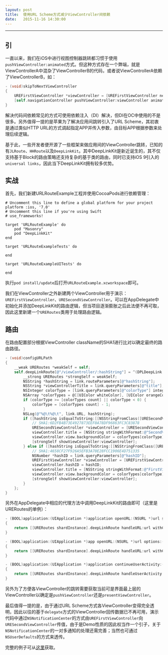 ```yaml
---
layout: post
title:  使用URL Scheme方式减少ViewController间依赖
date:   2015-11-16 14:30:00
---
```


------

## 引

一直以来，我们在iOS中进行视图控制器跳转都习惯于使用`pushViewController:animated`方式。但这种方式存在一个弊端，就是ViewControllerA中混杂了ViewControllerB的代码，或者说ViewControllerA依赖了ViewControllerB，如：

```Objective-C
- (void)skipToNextViewController
{
    UREFirstViewController *viewController = [UREFirstViewController new];
    [self.navigationController pushViewController:viewController animated:YES];
}
```

解决代码间依赖常见的方式可使用依赖注入（DI）解决，但DI在OC中使用的不是很多。另外值得一提的是苹果为了解决应用间跳转引入了URL Scheme，其初衷是通过类似HTTP URL的方式调起指定APP并传入参数，由目标APP根据参数来处理后续逻辑。

基于此，一些开发者便开源了一些框架来做应用间的ViewController跳转，已知的有`JLRoute`、`HHRoute`以及`DeepLinkKit`。其中DeepLinkKit是新近诞生的，其不仅支持基于Block的路由策略还支持复杂的基于类的路由，同时已支持iOS 9引入的`universal links`，因此当下DeepLinkKit拥有较多优势。

## 实战

首先，我们新建URLRouteExample工程并使用CocoaPods进行依赖管理：

```
# Uncomment this line to define a global platform for your project
platform :ios, '7.0'
# Uncomment this line if you're using Swift
# use_frameworks!

target 'URLRouteExample' do
	pod "Masonry"
	pod "DeepLinkKit"
end

target 'URLRouteExampleTests' do

end

target 'URLRouteExampleUITests' do

end
```

执行`pod install/update`后打开`URLRouteExample.xcworkspace`即可。

我们在ViewController之外新建两个ViewController用于演示：`UREFirstViewController`、`URESecondViewController`。可以在AppDelegate中初始化并添加DeepLinkKit的路由逻辑，但当项目逐渐膨胀之后此法便不再可取，因此这里新建一个`URERoutes`类用于处理路由逻辑。

## 路由

在路由配置部分根据ViewController className的SHA1进行比对以确定最终的路由路径。

```Objective-C
- (void)configURLPath
{
    __weak URERoutes *weakSelf = self;
    self.deepLinkRoute[@"/viewController/:hashString"] = ^(DPLDeepLink *link) {
        __strong URERoutes *strongSelf = weakSelf;
        NSString *hashString = link.routeParameters[@"hashString"];
        NSString *viewControllerTitle = link.queryParameters[@"title"];
        NSInteger colorType = [link.queryParameters[@"colorType"] integerValue];
        NSArray *colorTypes = @[[UIColor whiteColor], [UIColor orangeColor], [UIColor redColor], [UIColor greenColor]];
        if (colorType >= [colorTypes count] || colorType < 0) {
            colorType = [colorTypes count] - 1;
        }
        NSLog(@"%@\t%@\t", link.URL, hashString);
        if ([hashString isEqualToString:[[NSStringFromClass([URESecondViewController class]) SHA1] uppercaseString]]){
            // SHA1:6D2FB4B73E4927873EEF0A78DF96863FC3C83878
            URESecondViewController *viewController = [URESecondViewController new];
            viewController.title = [NSString stringWithFormat:@"SecondViewController-%@", viewControllerTitle];
            viewController.view.backgroundColor = colorTypes[colorType];
            [strongSelf showViewController:viewController];
        } else if ([hashString isEqualToString:[[NSStringFromClass([UREFirstViewController class]) SHA1] uppercaseString]]) {
            // SHA1:4658CF27F926A5EFB3A70E28FCC1906E4D751335
            NSNumber *hashID = link.queryParameters[@"hashID"];
            UREFirstViewController *viewController = [UREFirstViewController new];
            viewController.hashID = hashID;
            viewController.title = [NSString stringWithFormat:@"FirstViewController-%@", viewControllerTitle];
            viewController.view.backgroundColor = colorTypes[colorType];
            [strongSelf showViewController:viewController];
        }
    };
}
```

另外在AppDelegate中相应的代理方法中调用DeepLinkKit的路由即可（这里是URERoutes的单例）：

```Objective-C
- (BOOL)application:(UIApplication *)application openURL:(NSURL *)url sourceApplication:(NSString *)sourceApplication annotation:(id)annotation
{
    return [[URERoutes shardInstance].deepLinkRoute handleURL:url withCompletion:NULL];
}

- (BOOL)application:(UIApplication *)app openURL:(NSURL *)url options:(NSDictionary*)options
{
    return [[URERoutes shardInstance].deepLinkRoute handleURL:url withCompletion:NULL];
}

- (BOOL)application:(UIApplication *)application continueUserActivity:(NSUserActivity *)userActivity restorationHandler:(void (^)(NSArray * _Nullable))restorationHandler
{
    return [[URERoutes shardInstance].deepLinkRoute handleUserActivity:userActivity withCompletion:NULL];
}
```

另外为了方便各ViewController的跳转需要获取当前可是界面最上层的ViewController以确定是```pushViewController```还是```presentViewController```。

最后值得一提的是，由于通过URL Scheme方式各ViewController变得完全透明，因此以往的基于`delegate`方式的ViewController回传数据已不再可用，演示代码中通过`NSNotificationCenter`的方式由`UREFirstViewController`向`URESecondViewController`传值，由于是Demo性质的因此权当作一个引子，关于`NSNotificationCenter`的一对多通知的处理还需完善；当然也可通过`NSUserDefaults`的方式来透传。

完整的例子可从[这里](https://github.com/LuoLee/URLRouteExample)获取。
